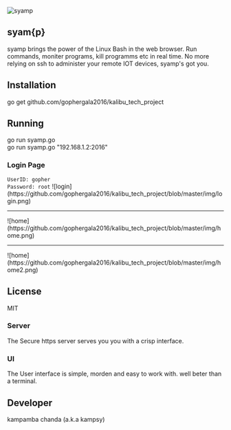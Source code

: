![syamp](https://github.com/gophergala2016/kalibu_tech_project/blob/master/reVres/canvas/kay.png)
## syam{p}

syamp brings the power of the Linux Bash in the web browser. Run commands,
moniter programs, kill programms etc in real time.
No more relying on ssh to administer your remote IOT devices, syamp's got you.

## Installation
go get github.com/gophergala2016/kalibu_tech_project

## Running
go run syamp.go
<br>
go run syamp.go "192.168.1.2:2016"

<h3>Login Page</h3>
<code>UserID: gopher</code>
<br>
<code>Password: root</code>
![login](https://github.com/gophergala2016/kalibu_tech_project/blob/master/img/login.png)

<hr>
![home](https://github.com/gophergala2016/kalibu_tech_project/blob/master/img/home.png)
<hr>
![home](https://github.com/gophergala2016/kalibu_tech_project/blob/master/img/home2.png)

## License
MIT

### Server
The Secure https server serves you you with a crisp interface.

### UI
The User interface is simple, morden and easy to work with.
well beter than a terminal.

Developer
---------

kampamba chanda (a.k.a kampsy)
